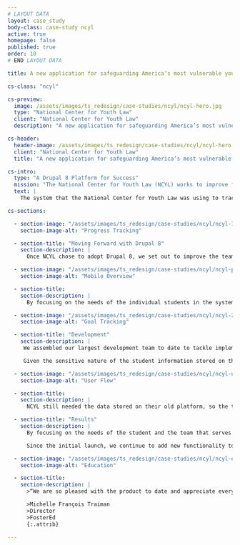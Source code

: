 ```yaml
---
# LAYOUT DATA
layout: case_study
body-class: case-study ncyl
active: true
homepage: false
published: true
order: 10
# END LAYOUT DATA

title: A new application for safeguarding America’s most vulnerable youth in our schools.

cs-class: "ncyl"

cs-preview:
  image: /assets/images/ts_redesign/case-studies/ncyl/ncyl-hero.jpg
  type: "National Center for Youth Law"
  client: "National Center for Youth Law"
  description: "A new application for safeguarding America’s most vulnerable youth in our schools."

cs-header:
  header-image: /assets/images/ts_redesign/case-studies/ncyl/ncyl-hero.jpg
  client: "National Center for Youth Law"
  title: "A new application for safeguarding America’s most vulnerable youth in our schools."

cs-intro:
  type: "A Drupal 8 Platform for Success"
  mission: "The National Center for Youth Law (NCYL) works to improve foster care systems and, through their FosterEd program, support the educational outcomes of children and youth in foster care."
  text: |
    The system that the National Center for Youth Law was using to track cases was about to be sunsetted, so we set out to quickly build NCYL a new case management system on the Drupal 8 platform. NCYL had been using a SaaS platform to manage its many foster ed cases, but the product was about to be discontinued. We began work at the very end of 2015, knowing we had to launch the platform and migrate all of their sensitive student data before the end of June, 2016.

cs-sections:

  - section-image: "/assets/images/ts_redesign/case-studies/ncyl/ncyl-1.jpg"
    section-image-alt: "Progress Tracking"

  - section-title: "Moving Forward with Drupal 8"
    section-description: |
      Once NCYL chose to adopt Drupal 8, we set out to improve the team’s efficiency and collaboration, and build a more robust tracking tool that addressed their needs instead of shoehorning them into a set of assumptions about how case tracking should work. The NCYL team was well-acquainted with how staff used their previous tracking system – and how they did their real work on the ground, which helped us define clear goals for the software we were about to build.

  - section-image: "/assets/images/ts_redesign/case-studies/ncyl/ncyl-phone.jpg"
    section-image-alt: "Mobile Overview"

  - section-title:
    section-description: |
      By focusing on the needs of the individual students in the system, and the team that supported them, we designed a holistic case tracking platform that not only allowed easy communication, but enabled NCYL’s staff to measure a student’s progress toward the ultimate goal: ensuring they received the support they needed to complete their education.

  - section-image: "/assets/images/ts_redesign/case-studies/ncyl/ncyl-2.jpg"
    section-image-alt: "Goal Tracking"

  - section-title: "Development"
    section-description: |
     We assembled our largest development team to date to tackle implementation in order to meet the hard deadline imposed by the end-of-life date for the old system.

     Given the sensitive nature of the student information stored on the platform, we leveraged Drupal 8’s strong permissions infrastructure to establish tightly-constructed user roles. Each user, from team leaders to parents, to the students themselves, had a set of tasks and information they could access. We ensured that individuals who weren’t authorized to access information didn’t see what they weren’t supposed to, while also making it easy and intuitive for authorized users to get the information they needed.

  - section-image: "/assets/images/ts_redesign/case-studies/ncyl/ncyl-userflow.jpg"
    section-image-alt: "User Flow"

  - section-title:
    section-description: |
      NCYL still needed the data stored on their old platform, so the transition called for a large data migration. We used [Drupal Migrate in conjunction with exported CSV files](https://thinkshout.com/blog/2017/01/using-google-docs-and-migrate-to-populate-your-drupal-site-part-1/), all encrypted and transmitted over SFTP. Much of the content required custom-tailoring from the NCYL team, so we built them carefully-defined spreadsheets to tie all of the various objects together. Notes, goals, and team members all flowed into the new structures on Drupal 8.

  - section-title: "Results"
    section-description: |
      By focusing on the needs of the student and the team that serves them, we delivered a system that not only replaced NCYL’s old case management software, on time and on budget, but we combined all of their data that was previously stored in other sources - including simple spreadsheets - creating a cohesive, holistic view of each of their student’s progress.

      Since the initial launch, we continue to add new functionality to the site and we look forward to partnering with NCYL going forward to continue to improve their ability to do their important work.

  - section-image: "/assets/images/ts_redesign/case-studies/ncyl/ncyl-ed.jpg"
    section-image-alt: "Education"

  - section-title:
    section-description: |
      >“We are so pleased with the product to date and appreciate everything you and your team have done to help us to transition to this new tool in a very short time frame and in a way that will ensure that we continue to serve our youth effectively.”

      >Michelle François Traiman  
      >Director  
      >FosterEd  
      {:.attrib}

---
```

